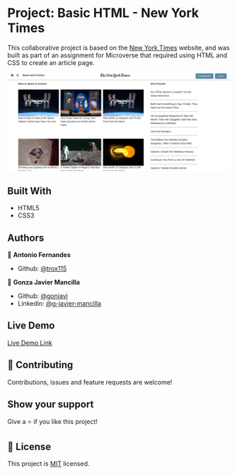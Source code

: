 # Project: Basic HTML - New York Times


This collaborative project is based on the <a href="https://www.nytimes.com/2014/03/18/science/space/detection-of-waves-in-space-buttresses-landmark-theory-of-big-bang.html?_r=0">New York Times</a> website, and was built as part of an assignment for Microverse that required using HTML and CSS to create an article page.

![screenshot](./times.png)



## Built With

- HTML5
- CSS3

## Authors

👤 **Antonio Fernandes**

- Github: [@trox115](https://github.com/trox115)

👤 **Gonza Javier Mancilla**

- Github: [@gonjavi](https://github.com/gonjavi)
- Linkedin: [@g-javier-mancilla](https://www.linkedin.com/in/g-mancillla)

## Live Demo

[Live Demo Link](https://raw.githack.com/gonjavi/newyorktimes/development/index.html)


## 🤝 Contributing

Contributions, issues and feature requests are welcome!


## Show your support

Give a ⭐️ if you like this project!


## 📝 License

This project is [MIT](lic.url) licensed.



